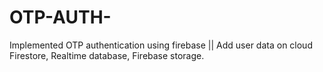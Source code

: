 # OTP-AUTH-
Implemented OTP authentication using firebase || Add user data on cloud Firestore, Realtime database, Firebase storage.   
